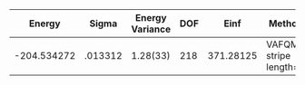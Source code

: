 | Energy      | Sigma   | Energy Variance | DOF | Einf      | Method                 | Reference |
|-------------|---------|-----------------|-----|-----------|------------------------|-----------|
| -204.534272 | .013312 | 1.28(33)        | 218 | 371.28125 | VAFQMC stripe length=8 | [paper](https://journals.aps.org/prb/abstract/10.1103/PhysRevB.107.115133) |
